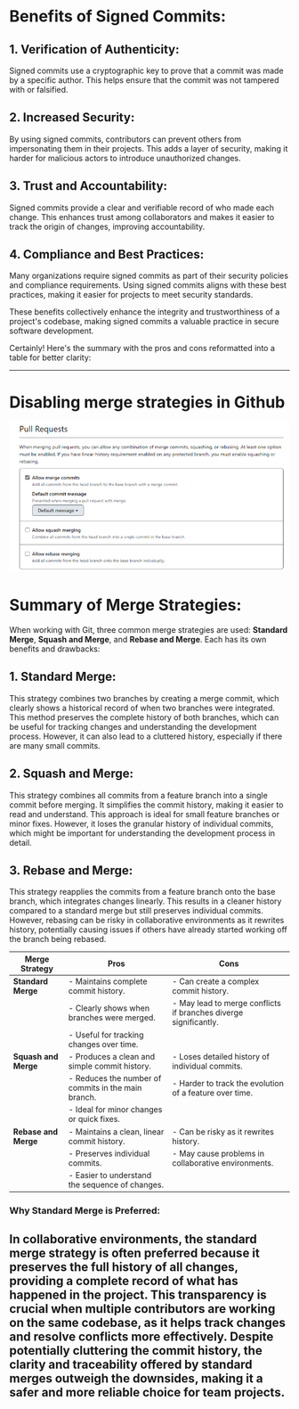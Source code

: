 # Benefits of Signed Commits:

## 1. Verification of Authenticity: 
Signed commits use a cryptographic key to prove that a commit was made by a specific author. This helps ensure that the commit was not tampered with or falsified.

## 2. Increased Security: 
By using signed commits, contributors can prevent others from impersonating them in their projects. This adds a layer of security, making it harder for malicious actors to introduce unauthorized changes.

## 3. Trust and Accountability: 
Signed commits provide a clear and verifiable record of who made each change. This enhances trust among collaborators and makes it easier to track the origin of changes, improving accountability.

## 4. Compliance and Best Practices: 
Many organizations require signed commits as part of their security policies and compliance requirements. Using signed commits aligns with these best practices, making it easier for projects to meet security standards.


These benefits collectively enhance the integrity and trustworthiness of a project's codebase, making signed commits a valuable practice in secure software development.


Certainly! Here's the summary with the pros and cons reformatted into a table for better clarity:

---
# Disabling merge strategies in Github

![Image](image.png)
# Summary of Merge Strategies:

When working with Git, three common merge strategies are used: **Standard Merge**, **Squash and Merge**, and **Rebase and Merge**. Each has its own benefits and drawbacks:

## 1. Standard Merge: 
This strategy combines two branches by creating a merge commit, which clearly shows a historical record of when two branches were integrated. This method preserves the complete history of both branches, which can be useful for tracking changes and understanding the development process. However, it can also lead to a cluttered history, especially if there are many small commits.

## 2. Squash and Merge:
This strategy combines all commits from a feature branch into a single commit before merging. It simplifies the commit history, making it easier to read and understand. This approach is ideal for small feature branches or minor fixes. However, it loses the granular history of individual commits, which might be important for understanding the development process in detail.

## 3. Rebase and Merge: 
This strategy reapplies the commits from a feature branch onto the base branch, which integrates changes linearly. This results in a cleaner history compared to a standard merge but still preserves individual commits. However, rebasing can be risky in collaborative environments as it rewrites history, potentially causing issues if others have already started working off the branch being rebased.

| Merge Strategy     | Pros                                           | Cons                                             |
|--------------------|------------------------------------------------|--------------------------------------------------|
| **Standard Merge** | - Maintains complete commit history.           | - Can create a complex commit history.           |
|                    | - Clearly shows when branches were merged.     | - May lead to merge conflicts if branches diverge significantly. |
|                    | - Useful for tracking changes over time.       |                                                  |
| **Squash and Merge** | - Produces a clean and simple commit history. | - Loses detailed history of individual commits.  |
|                    | - Reduces the number of commits in the main branch. | - Harder to track the evolution of a feature over time. |
|                    | - Ideal for minor changes or quick fixes.      |                                                  |
| **Rebase and Merge** | - Maintains a clean, linear commit history.   | - Can be risky as it rewrites history.           |
|                    | - Preserves individual commits.                | - May cause problems in collaborative environments. |
|                    | - Easier to understand the sequence of changes.|                                                  |

### Why Standard Merge is Preferred:
In collaborative environments, the standard merge strategy is often preferred because it preserves the full history of all changes, providing a complete record of what has happened in the project. This transparency is crucial when multiple contributors are working on the same codebase, as it helps track changes and resolve conflicts more effectively. Despite potentially cluttering the commit history, the clarity and traceability offered by standard merges outweigh the downsides, making it a safer and more reliable choice for team projects.
---